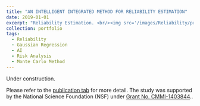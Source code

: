 ```yaml
---
title: "AN INTELLIGENT INTEGRATED METHOD FOR RELIABILITY ESTIMATION"
date: 2019-01-01
excerpt: "Reliability Estimation. <br/><img src='/images/Reliability/presentation.gif' width='300'>"
collection: portfolio
tags:
  - Reliability
  - Gaussian Regression
  - AI
  - Risk Analysis
  - Monte Carlo Method
---
```


Under construction. 

Please refer to the [publication tab](/publications) for more detail. 
The study was supported by the National Science Foundation (NSF) under [Grant No. CMMI-1403844](https://nsf.gov/awardsearch/showAward?AWD_ID=1403844)..